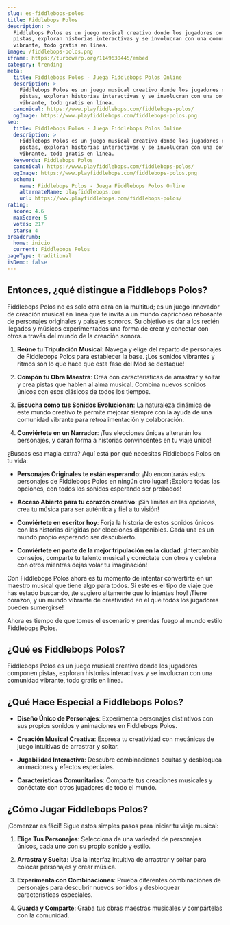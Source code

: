 ```yaml
---
slug: es-fiddlebops-polos
title: Fiddlebops Polos
description: >
  Fiddlebops Polos es un juego musical creativo donde los jugadores componen
  pistas, exploran historias interactivas y se involucran con una comunidad
  vibrante, todo gratis en línea.
image: /fiddlebops-polos.png
iframe: https://turbowarp.org/1149630445/embed
category: trending
meta:
  title: Fiddlebops Polos - Juega Fiddlebops Polos Online
  description: >
    Fiddlebops Polos es un juego musical creativo donde los jugadores componen
    pistas, exploran historias interactivas y se involucran con una comunidad
    vibrante, todo gratis en línea.
  canonical: https://www.playfiddlebops.com/fiddlebops-polos/
  ogImage: https://www.playfiddlebops.com/fiddlebops-polos.png
seo:
  title: Fiddlebops Polos - Juega Fiddlebops Polos Online
  description: >
    Fiddlebops Polos es un juego musical creativo donde los jugadores componen
    pistas, exploran historias interactivas y se involucran con una comunidad
    vibrante, todo gratis en línea.
  keywords: Fiddlebops Polos
  canonical: https://www.playfiddlebops.com/fiddlebops-polos/
  ogImage: https://www.playfiddlebops.com/fiddlebops-polos.png
  schema:
    name: Fiddlebops Polos - Juega Fiddlebops Polos Online
    alternateName: playfiddlebops.com
    url: https://www.playfiddlebops.com/fiddlebops-polos/
rating:
  score: 4.6
  maxScore: 5
  votes: 217
  stars: 4
breadcrumb:
  home: inicio
  current: Fiddlebops Polos
pageType: traditional
isDemo: false
---
```


## Entonces, ¿qué distingue a Fiddlebops Polos?

Fiddlebops Polos no es solo otra cara en la multitud; es un juego innovador de creación musical en línea que te invita a un mundo caprichoso rebosante de personajes originales y paisajes sonoros. Su objetivo es dar a los recién llegados y músicos experimentados una forma de crear y conectar con otros a través del mundo de la creación sonora.

1. **Reúne tu Tripulación Musical**: Navega y elige del reparto de personajes de Fiddlebops Polos para establecer la base. ¡Los sonidos vibrantes y ritmos son lo que hace que esta fase del Mod se destaque!

1. **Compón tu Obra Maestra**: Crea con características de arrastrar y soltar y crea pistas que hablen al alma musical. Combina nuevos sonidos únicos con esos clásicos de todos los tiempos.

1. **Escucha como tus Sonidos Evolucionan**: La naturaleza dinámica de este mundo creativo te permite mejorar siempre con la ayuda de una comunidad vibrante para retroalimentación y colaboración.

1. **Conviértete en un Narrador**: ¡Tus elecciones únicas alterarán los personajes, y darán forma a historias convincentes en tu viaje único!

¿Buscas esa magia extra? Aquí está por qué necesitas Fiddlebops Polos en tu vida:

- **Personajes Originales te están esperando**: ¡No encontrarás estos personajes de Fiddlebops Polos en ningún otro lugar! ¡Explora todas las opciones, con todos los sonidos esperando ser probados!

- **Acceso Abierto para tu corazón creativo**: ¡Sin límites en las opciones, crea tu música para ser auténtica y fiel a tu visión!

- **Conviértete en escritor hoy**: Forja la historia de estos sonidos únicos con las historias dirigidas por elecciones disponibles. Cada una es un mundo propio esperando ser descubierto.

- **Conviértete en parte de la mejor tripulación en la ciudad**: ¡Intercambia consejos, comparte tu talento musical y conéctate con otros y celebra con otros mientras dejas volar tu imaginación!

Con Fiddlebops Polos ahora es tu momento de intentar convertirte en un maestro musical que tiene algo para todos. Si este es el tipo de viaje que has estado buscando, ¡te sugiero altamente que lo intentes hoy! ¡Tiene corazón, y un mundo vibrante de creatividad en el que todos los jugadores pueden sumergirse!

Ahora es tiempo de que tomes el escenario y prendas fuego al mundo estilo Fiddlebops Polos.

## ¿Qué es Fiddlebops Polos?

Fiddlebops Polos es un juego musical creativo donde los jugadores componen pistas, exploran historias interactivas y se involucran con una comunidad vibrante, todo gratis en línea.

## ¿Qué Hace Especial a Fiddlebops Polos?

- **Diseño Único de Personajes**: Experimenta personajes distintivos con sus propios sonidos y animaciones en Fiddlebops Polos.

- **Creación Musical Creativa**: Expresa tu creatividad con mecánicas de juego intuitivas de arrastrar y soltar.

- **Jugabilidad Interactiva**: Descubre combinaciones ocultas y desbloquea animaciones y efectos especiales.

- **Características Comunitarias**: Comparte tus creaciones musicales y conéctate con otros jugadores de todo el mundo.

## ¿Cómo Jugar Fiddlebops Polos?

¡Comenzar es fácil! Sigue estos simples pasos para iniciar tu viaje musical:

1. **Elige Tus Personajes**: Selecciona de una variedad de personajes únicos, cada uno con su propio sonido y estilo.

1. **Arrastra y Suelta**: Usa la interfaz intuitiva de arrastrar y soltar para colocar personajes y crear música.

1. **Experimenta con Combinaciones**: Prueba diferentes combinaciones de personajes para descubrir nuevos sonidos y desbloquear características especiales.

1. **Guarda y Comparte**: Graba tus obras maestras musicales y compártelas con la comunidad.